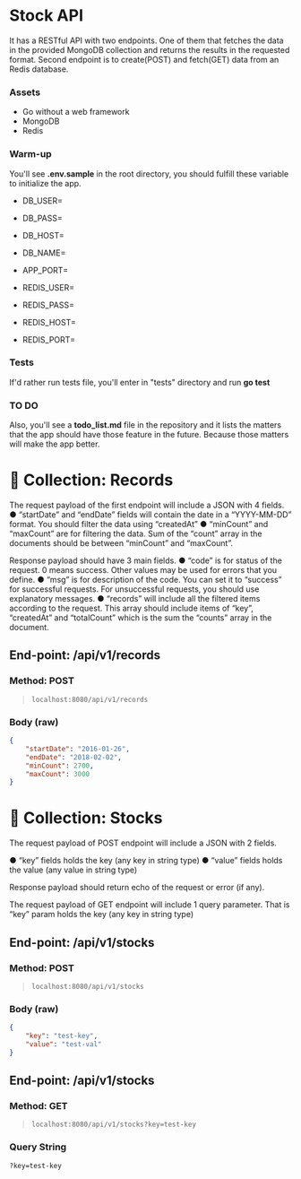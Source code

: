 # Stock API
It has a RESTful API with two endpoints. One of them that fetches the data in the provided MongoDB collection and returns the results in the requested format. Second endpoint is to create(POST) and fetch(GET) data from an Redis database.

### Assets
- Go without a web framework
- MongoDB
- Redis

### Warm-up
You'll see **.env.sample** in the root directory, you should fulfill these variable to initialize the app.

- DB_USER=
- DB_PASS=
- DB_HOST=
- DB_NAME=

- APP_PORT=

- REDIS_USER=
- REDIS_PASS=
- REDIS_HOST=
- REDIS_PORT=

### Tests
If'd rather run tests file, you'll enter in "tests" directory and run **go test**

### TO DO
Also, you'll see a **todo_list.md** file in the repository and it lists the matters that the app should have those feature in the future. Because those matters will make the app better.

# 📁 Collection: Records 

The request payload of the first endpoint will include a JSON with 4 fields.
● “startDate” and “endDate” fields will contain the date in a “YYYY-MM-DD” format.
You should filter the data using “createdAt”
● “minCount” and “maxCount” are for filtering the data. Sum of the “count” array in
the documents should be between “minCount” and “maxCount”.

Response payload should have 3 main fields.
● “code” is for status of the request. 0 means success. Other values may be used
for errors that you define.
● “msg” is for description of the code. You can set it to “success” for successful
requests. For unsuccessful requests, you should use explanatory messages.
● “records” will include all the filtered items according to the request. This array
should include items of “key”, “createdAt” and “totalCount” which is the sum the
“counts” array in the document.

## End-point: /api/v1/records
### Method: POST
>```
>localhost:8080/api/v1/records
>```
### Body (**raw**)

```json
{
    "startDate": "2016-01-26",
    "endDate": "2018-02-02",
    "minCount": 2700,
    "maxCount": 3000
}
```

# 📁 Collection: Stocks 

The request payload of POST endpoint will include a JSON with 2 fields.

● “key” fields holds the key (any key in string type)
● “value” fields holds the value (any value in string type)

Response payload should return echo of the request or error (if any).

The request payload of GET endpoint will include 1 query parameter. That is “key”
param holds the key (any key in string type)

## End-point: /api/v1/stocks
### Method: POST
>```
>localhost:8080/api/v1/stocks
>```
### Body (**raw**)

```json
{
    "key": "test-key",
    "value": "test-val"
}
```

## End-point: /api/v1/stocks
### Method: GET
>```
>localhost:8080/api/v1/stocks?key=test-key
>```
### Query String

```
?key=test-key
```
